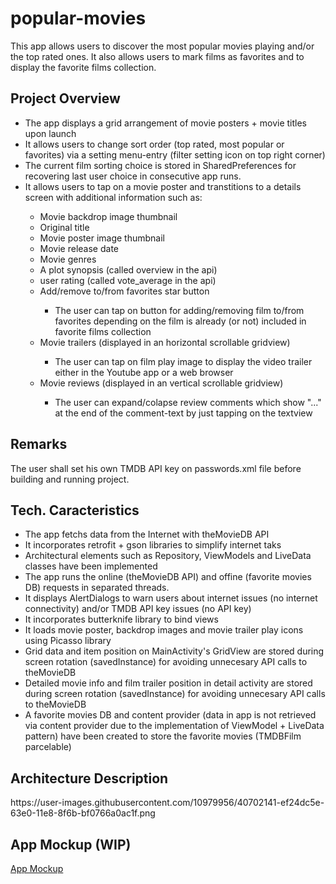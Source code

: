 # popular-movies

<p>This app allows users to discover the most popular movies playing and/or the top rated ones. It also allows users to mark films as favorites and to display the favorite films collection.</p>

<h2>Project Overview</h2>
<ul>
  <li>The app displays a grid arrangement of movie posters + movie titles upon launch</li>
  <li>It allows users to change sort order (top rated, most popular or favorites) via a setting menu-entry (filter setting icon on top right corner)</li>
  <li>The current film sorting choice is stored in SharedPreferences for recovering last user choice in consecutive app runs.</li>
  <li>It allows users to tap on a movie poster and transtitions to a details screen with additional information such as:</li>
  <ul>
    <li>Movie backdrop image thumbnail</li>
    <li>Original title</li>
    <li>Movie poster image thumbnail</li>
    <li>Movie release date</li>
    <li>Movie genres</li>
    <li>A plot synopsis (called overview in the api)</li>
    <li>user rating (called vote_average in the api)</li>
    <li>Add/remove to/from favorites star button</li>
      <ul>
        <li> The user can tap on button for adding/removing film to/from favorites depending on the film is already (or not) included in favorite films collection</li>
      </ul>
    <li> Movie trailers (displayed in an horizontal scrollable gridview)</li>
      <ul>
        <li> The user can tap on film play image to display the video trailer either in the Youtube app or a web browser</li>
      </ul>
    <li> Movie reviews (displayed in an vertical scrollable gridview)</li>
      <ul>
        <li> The user can expand/colapse review comments which show "..." at the end of the comment-text by just tapping on the textview</li>
      </ul>
  </ul>
</ul>

<h2>Remarks</h2>
<p>The user shall set his own TMDB API key on passwords.xml file before building and running project.</p>

<h2>Tech. Caracteristics</h2>
<ul>
  <li>The app fetchs data from the Internet with theMovieDB API</li>
  <li>It incorporates retrofit + gson libraries to simplify internet taks</li>
  <li>Architectural elements such as Repository, ViewModels and LiveData classes have been implemented</li>
  <li>The app runs the online (theMovieDB API) and offine (favorite movies DB) requests in separated threads.</li> 
  <li>It displays AlertDialogs to warn users about internet issues (no internet connectivity) and/or TMDB API key issues (no API key)
  <li>It incorporates butterknife library to bind views</li>
  <li>It loads movie poster, backdrop images and movie trailer play icons using Picasso library</li>
  <li>Grid data and item position on MainActivity's GridView are stored during screen rotation (savedInstance) for avoiding unnecesary API calls to theMovieDB</li>
  <li>Detailed movie info and film trailer position in detail activity are stored during screen rotation (savedInstance) for avoiding unnecesary API calls to theMovieDB</li>
  <li>A favorite movies DB and content provider (data in app is not retrieved via content provider due to the implementation of ViewModel + LiveData pattern) have been created to store the favorite movies (TMDBFilm parcelable)</li>
</ul>

<h2>Architecture Description</h2>
https://user-images.githubusercontent.com/10979956/40702141-ef24dc5e-63e0-11e8-8f6b-bf0766a0ac1f.png

<h2>App Mockup (WIP)</h2>
<a href="https://invis.io/F3HR4FZJQWA">App Mockup</a>
